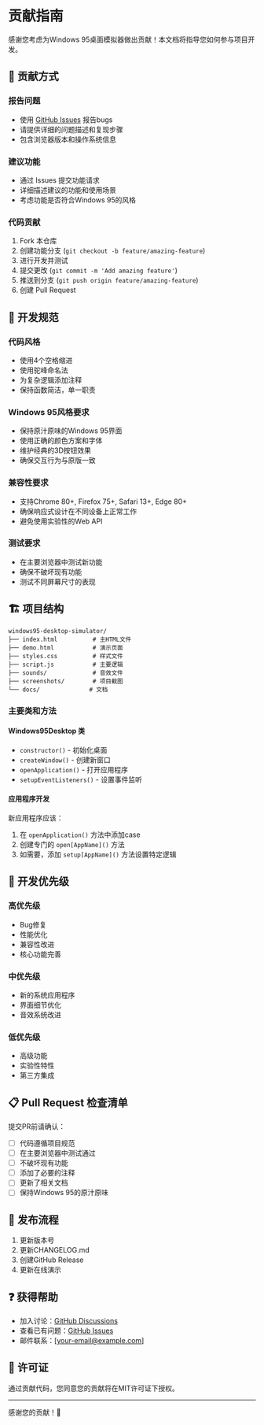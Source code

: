 # 贡献指南

感谢您考虑为Windows 95桌面模拟器做出贡献！本文档将指导您如何参与项目开发。

## 🤝 贡献方式

### 报告问题
- 使用 [GitHub Issues](https://github.com/your-username/windows95-desktop-simulator/issues) 报告bugs
- 请提供详细的问题描述和复现步骤
- 包含浏览器版本和操作系统信息

### 建议功能
- 通过 Issues 提交功能请求
- 详细描述建议的功能和使用场景
- 考虑功能是否符合Windows 95的风格

### 代码贡献
1. Fork 本仓库
2. 创建功能分支 (`git checkout -b feature/amazing-feature`)
3. 进行开发并测试
4. 提交更改 (`git commit -m 'Add amazing feature'`)
5. 推送到分支 (`git push origin feature/amazing-feature`)
6. 创建 Pull Request

## 📝 开发规范

### 代码风格
- 使用4个空格缩进
- 使用驼峰命名法
- 为复杂逻辑添加注释
- 保持函数简洁，单一职责

### Windows 95风格要求
- 保持原汁原味的Windows 95界面
- 使用正确的颜色方案和字体
- 维护经典的3D按钮效果
- 确保交互行为与原版一致

### 兼容性要求
- 支持Chrome 80+, Firefox 75+, Safari 13+, Edge 80+
- 确保响应式设计在不同设备上正常工作
- 避免使用实验性的Web API

### 测试要求
- 在主要浏览器中测试新功能
- 确保不破坏现有功能
- 测试不同屏幕尺寸的表现

## 🏗️ 项目结构

```
windows95-desktop-simulator/
├── index.html          # 主HTML文件
├── demo.html           # 演示页面
├── styles.css          # 样式文件
├── script.js           # 主要逻辑
├── sounds/             # 音效文件
├── screenshots/        # 项目截图
└── docs/              # 文档
```

### 主要类和方法

#### Windows95Desktop 类
- `constructor()` - 初始化桌面
- `createWindow()` - 创建新窗口
- `openApplication()` - 打开应用程序
- `setupEventListeners()` - 设置事件监听

#### 应用程序开发
新应用程序应该：
1. 在 `openApplication()` 方法中添加case
2. 创建专门的 `open[AppName]()` 方法
3. 如需要，添加 `setup[AppName]()` 方法设置特定逻辑

## 🎯 开发优先级

### 高优先级
- Bug修复
- 性能优化
- 兼容性改进
- 核心功能完善

### 中优先级
- 新的系统应用程序
- 界面细节优化
- 音效系统改进

### 低优先级
- 高级功能
- 实验性特性
- 第三方集成

## 📋 Pull Request 检查清单

提交PR前请确认：

- [ ] 代码遵循项目规范
- [ ] 在主要浏览器中测试通过
- [ ] 不破坏现有功能
- [ ] 添加了必要的注释
- [ ] 更新了相关文档
- [ ] 保持Windows 95的原汁原味

## 🚀 发布流程

1. 更新版本号
2. 更新CHANGELOG.md
3. 创建GitHub Release
4. 更新在线演示

## ❓ 获得帮助

- 加入讨论：[GitHub Discussions](https://github.com/your-username/windows95-desktop-simulator/discussions)
- 查看已有问题：[GitHub Issues](https://github.com/your-username/windows95-desktop-simulator/issues)
- 邮件联系：[your-email@example.com]

## 📄 许可证

通过贡献代码，您同意您的贡献将在MIT许可证下授权。

---

感谢您的贡献！🎉